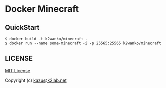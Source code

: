 # Docker Minecraft

## QuickStart
```
$ docker build -t k2wanko/minecraft .
$ docker run --name some-minecraft -i -p 25565:25565 k2wanko/minecraft
```

## LICENSE

[MIT License](http://opensource.org/licenses/mit-license.php)

Copyright (c) kazu@k2lab.net
